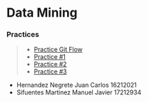 # Data Mining

### Practices
> * [Practice Git Flow]()
> * [Practice #1](https://github.com/JuanCarlos-Negrete/Data-Mining/blob/Unit_1/Unit_1/Practices/Practice01/README.md)
> * [Practice #2]()
> * [Practice #3]()

- Hernandez Negrete Juan Carlos 16212021
- Sifuentes Martinez Manuel Javier 17212934
